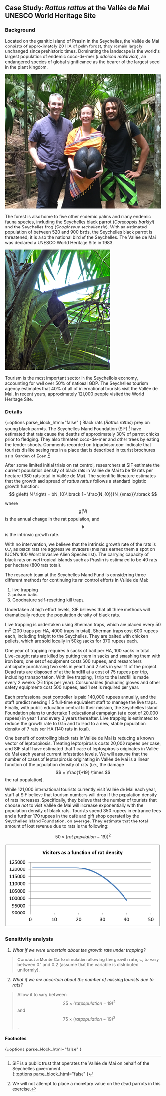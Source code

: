 <script type="text/javascript" async
  src="https://cdn.mathjax.org/mathjax/latest/MathJax.js?config=TeX-MML-AM_CHTML">
</script>


## Case Study: *Rattus rattus* at the Vallée de Mai UNESCO World Heritage Site

### Background
Located on the granitic island of Praslin in the Seychelles, the Vallée
de Mai consists of approximately 20 HA of palm forest; they remain
largely unchanged since prehistoric times. Dominating the landscape is
the world's largest population of endemic coco-de-mer (*Lodoicea
maldivica*), an endangered species of global significance as the bearer
of the largest seed in the plant kingdom.

![cocodemer](../img/cocodemer.png)

The forest is also home to
five other endemic palms and many endemic fauna species, including the
Seychelles black parrot (*Coracopsis barklyi*) and the Seychelles frog
(*Sooglossus sechellensis*). With an estimated population of between 520
and 900 birds, the Seychelles black parrot is threatened; it is also the
national bird of the Seychelles. The Vallée de Mai was declared a UNESCO
World Heritage Site in 1983.

![blackParrot](../img/parrot.png)

Tourism is the most important sector in the Seychellois economy,
accounting for well over 50% of national GDP. The Seychelles tourism
agency estimates that 40% of all of international tourists visit the
Vallée de Mai. In recent years, approximately 121,000 people visited the
World Heritage Site.

### Details
{::options parse_block_html="false" \}
Black rats (*Rattus rattus*) prey on young black parrots. The Seychelles
Island Foundation (SIF) [^1] have estimated that rats cause the deaths
of approximately 30% of parrot chicks prior to fledging. They also
threaten coco-de-mer and other trees by eating the tender shoots.
Comments recorded on tripadvisor.com indicate that tourists
dislike seeing rats in a place that is described in tourist
brochures as a Garden of Eden.[^2]


After some limited initial trials on rat control, researchers at SIF
estimate the current population density of black rats in Vallée de Mai
to be 19 rats per hectare (380 rats total in Vallée de Mai). The
scientific literature estimates that the growth and spread of *rattus
rattus* follows a standard logistic growth function:<br>
$$ g\left( N \right) = bN_{0}\lbrack 1 - \frac{N_{0}}{N_{\max}}\rbrack $$

where $$ g(N) $$ is the annual change in the rat population,
and $$ b $$ is the intrinsic growth rate.

With no intervention, we believe
that the intrinsic growth rate of the rats is 0.7, as black rats are
aggressive invaders (this has earned them a spot on IUCN’s 100 Worst
Invasive Alien Species list). The carrying capacity of black rats on wet
tropical islands such as Praslin is estimated to be 40 rats per hectare
(800 rats total).

The research team at the Seychelles Island Fund is considering three
different methods for continuing its rat control efforts in Vallée de
Mai:
1. live trapping
2. poison baits
3. Goodnature self-resetting kill traps.

Undertaken at high effort levels, SIF believes that all three
methods will dramatically reduce the population density of black rats.

Live trapping is undertaken using Sherman traps, which are placed every
50 m<sup>2</sup> (200 traps per HA, 4000 traps in total). Sherman traps
cost 600 rupees each, including freight to the Seychelles. They are
baited with chicken pellets, which are sold locally in 50kg sacks for
370 rupees each.

One year of trapping requires 5 sacks of bait per HA,
100 sacks in total. Live-caught rats are killed by putting them in sacks
and smashing them with iron bars; one set of equipment costs 600 rupees,
and researchers anticipate purchasing two sets in year 1 and 2 sets in
year 11 of the project. Dead rats are disposed of at the landfill at a
cost of 75 rupees per trip, including transportation. With live
trapping, 1 trip to the landfill is made every 2 weeks (26 trips per
year). Consumables (including gloves and other safety equipment) cost
500 rupees, and 1 set is required per year.

Each professional pest
controller is paid 140,000 rupees annually, and the staff predict
needing 1.5 full-time equivalent staff to manage the live traps.
Finally, with public education central to their mission, the Seychelles
Island Foundation plans to undertake 1 educational campaign (at a cost
of 20,000 rupees) in year 1 and every 3 years thereafter. Live trapping
is estimated to reduce the growth rate to 0.15 and to lead to a new,
stable population density of 7 rats per HA (140 rats in total).

One benefit of controlling black rats in Vallée de Mai is reducing a
known vector of leptospirosis. Treating leptospirosis costs 20,000
rupees per case, and SIF staff have estimated that 1 case of
leptospirosis originates in Vallée de Mai each year at current
infestation levels. We will assume that the number of cases of
leptospirosis originating in Vallée de Mai is a linear function of the
population density of rats (i.e., the damage $$ = \frac{1}{19} \times $$ the rat population).

While 121,000 international tourists
currently visit Vallée de Mai each year, staff at SIF believe that
tourism numbers will drop if the population density of rats increases.
Specifically, they believe that the number of tourists that choose *not*
to visit Vallée de Mai will increase exponentially with the population
density of black rats. Tourists spend 350 rupees in entrance fees and a
further 170 rupees in the café and gift shop operated by the Seychelles
Island Foundation, on average. They estimate that the total amount of
lost revenue due to rats is the following:<br>

$$ 50 \times \left( rat\ population - 19\right))^{2} $$

![Rats!](../img/rats.png)


### Sensitivity analysis

1. *What if we were uncertain about the growth rate under trapping?*<br>
  > Conduct a Monte Carlo simulation allowing the growth rate, $c$, to
vary between 0.1 and 0.2 (assume that the variable is distributed uniformly).
2.  *What if we are uncertain about the number of missing tourists due to rats?*<br> 
  > Allow it to vary between<br>
  > $$ 25 \times \left( rat population-19 \right)^{2} $$ and<br>
  > $$ 75 \times \left( rat population-19 \right)^{2} $$.

#### Footnotes
{::options parse_block_html="false" \}
[^1]: SIF is a public trust that operates the Vallée de Mai on behalf of
the Seychelles government.<br>
{::options parse_block_html="false" \}
[^2]: We will not attempt to place a monetary value on the dead parrots in
this exercise. 

